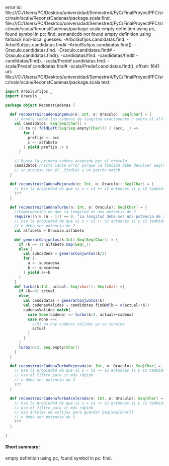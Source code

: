 error id: file:///C:/Users/PC/Desktop/universidad/Semestre4/FyC/FinalProyectPFC/src/main/scala/ReconstCadenas/package.scala:find.
file:///C:/Users/PC/Desktop/universidad/Semestre4/FyC/FinalProyectPFC/src/main/scala/ReconstCadenas/package.scala
empty definition using pc, found symbol in pc: find.
semanticdb not found
empty definition using fallback
non-local guesses:
	 -ArbolSufijos.candidatas.find.
	 -ArbolSufijos.candidatas.find#
	 -ArbolSufijos.candidatas.find().
	 -Oraculo.candidatas.find.
	 -Oraculo.candidatas.find#
	 -Oraculo.candidatas.find().
	 -candidatas/find.
	 -candidatas/find#
	 -candidatas/find().
	 -scala/Predef.candidatas.find.
	 -scala/Predef.candidatas.find#
	 -scala/Predef.candidatas.find().
offset: 1641
uri: file:///C:/Users/PC/Desktop/universidad/Semestre4/FyC/FinalProyectPFC/src/main/scala/ReconstCadenas/package.scala
text:
```scala
import ArbolSufijos._
import Oraculo._

package object ReconstCadenas {

  def reconstruirCadenaIngenuo(n: Int, o: Oraculo): Seq[Char] = {
    // Genera todas las cadenas de longitud exactamente n sobre el alfabeto
    val candidatos: Seq[Seq[Char]] =
      (1 to n).foldLeft(Seq(Seq.empty[Char])) { (acc, _) =>
        for {
          prefijo <- acc
          c <- alfabeto
        } yield prefijo :+ c
      }

    // Busca la primera cadena aceptada por el oráculo
    candidatos //Esto lanza error porque la función debe devolver Seq[Char] xd, entonces tenemos que hacerle
    // un proceso con el .find(o) y un patrón match
  }

  def reconstruirCadenaMejorado(n: Int, o: Oraculo): Seq[Char] = {
    // Usa la propiedad de que si s = s1 ++ s2 entonces s1 y s2 también son subsecuencias de s
    ???
  }

  def reconstruirCadenaTurbo(n: Int, o: Oraculo): Seq[Char] = {
    //Comprobación de que la longitud es una potencia de 2
    require((n & (n - 1)) == 0, "La longitud debe ser una potencia de 2")
    // Usa la propiedad de que si s = s1 ++ s2 entonces s1 y s2 también son subsecuencias de s
    // n debe ser potencia de 2
    val alfabeto = Oraculo.alfabeto

    def generarConjuntos(k:Int):Seq[Seq[Char]] = {
      if (k == 1) alfabeto.map(Seq(_))
      else {
        val subcadena = generarConjuntos(k/2)
        for {
          a <- subcadena
          b <- subcadena
        } yield a++b
      }
    }
    def turbo(k:Int, actual: Seq[char]): Seq[char] ={
      if (k==0) actual
      else{
        val candidatas = generarConjuntos(k)
        val cadenasValidas = candidatas.fin@@d(b=> o(actual++b))
        cadenasValidas match{
          case Some(cadena) => turbo(k/2, actual++cadena)
          case none =>{
            //Si no hay cadenas válidas ya se terminó
            actual
          }
        }
      }
      turbo(n/2, Seq.empty[Char])
    } 
  }

  def reconstruirCadenaTurboMejorada(n: Int, o: Oraculo): Seq[Char] = {
    // Usa la propiedad de que si s = s1 ++ s2 entonces s1 y s2 también son subsecuencias de s
    // Usa el filtro para ir más rápido
    // n debe ser potencia de 2
    ???
  }

  def reconstruirCadenaTurboAcelerada(n: Int, o: Oraculo): Seq[Char] = {
    // Usa la propiedad de que si s = s1 ++ s2 entonces s1 y s2 también son subsecuencias de s
    // Usa el filtro para ir más rápido
    // Usa árboles de sufijos para guardar Seq[Seq[Char]]
    // n debe ser potencia de 2
    ???
  }

}

```


#### Short summary: 

empty definition using pc, found symbol in pc: find.
